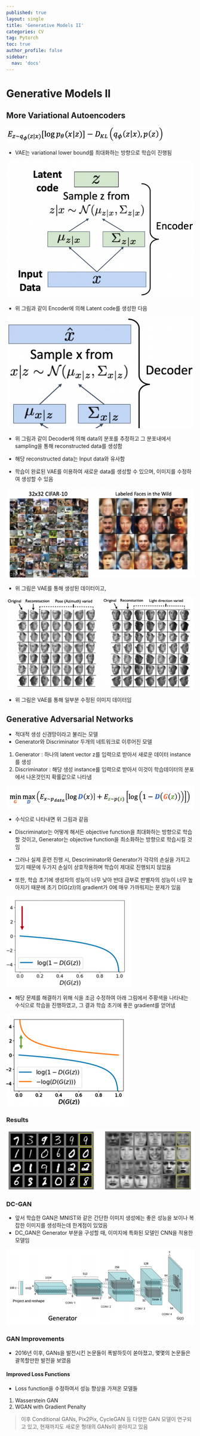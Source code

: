 ```yaml
---
published: true
layout: single
title: 'Generative Models II'
categories: CV
tag: Pytorch
toc: true
author_profile: false
sidebar:
  nav: 'docs'
---
```



# Generative Models II

## More Variational Autoencoders

![1](/assets/image_ch20/1.png)

- VAE는 variational lower bound를 최대화하는 방향으로 학습이 진행됨

![2](/assets/image_ch20/2.png)

- 위 그림과 같이 Encoder에 의해 Latent code를 생성한 다음

![3](/assets/image_ch20/3.png)

- 위 그림과 같이 Decoder에 의해 data의 분포를 추정하고 그 분포내에서 sampling을 통해 reconstructed data를 생성함
- 해당 reconstructed data는 Input data와 유사함

- 학습이 완료된 VAE를 이용하여 새로운 data를 생성할 수 있으며, 이미지를 수정하여 생성할 수 있음

![4](/assets/image_ch20/4.png)

- 위 그림은 VAE를 통해 생성된 데이터이고,

![5](/assets/image_ch20/5.png)

- 위 그림은 VAE를 통해 일부분 수정된 이미지 데이터임

## Generative Adversarial Networks

- 적대적 생성 신경망이라고 불리는 모델
- Generator와 Discriminator 두개의 네트워크로 이루어진 모델

1. Generator : 하나의 latent vector z를 입력으로 받아서 새로운 데이터 instance를 생성
2. Discriminator : 해당 생성 instance를 입력으로 받아서 이것이 학습데이터의 분포에서 나온것인지 확률값으로 나타냄

![6](/assets/image_ch20/6.png)

- 수식으로 나타내면 위 그림과 같음
- Discriminator는 어떻게 해서든 objective function을 최대화하는 방향으로 학습할 것이고, Generator는 objective function을 최소화하는 방향으로 학습시킬 것임

- 그러나 실제 훈련 진행 시, Descriminator와 Generator가 각각의 손실을 가지고 있기 때문에 두가지 손실이 상호작용하며 학습이 제대로 진행되지 않았음

- 또한, 학습 초기에 생성자의 성능이 너무 낮아 반대 급부로 판별자의 성능이 너무 높아지기 때문에 초기 D(G(z))의 gradient가 0에 매우 가까워지는 문제가 있음

![7](/assets/image_ch20/7.png)

- 해당 문제를 해결하기 위해 식을 조금 수정하여 아래 그림에서 주황색을 나타내는 수식으로 학습을 진행하였고, 그 결과 학습 초기에 좋은 gradient를 얻어냄

![8](/assets/image_ch20/8.png)

### Results

![9](/assets/image_ch20/9.png)

### DC-GAN

- 앞서 학습한 GAN은 MNIST와 같은 간단한 이미지 생성에는 좋은 성능을 보이나 복잡한 이미지를 생성하는데 한계점이 있었음
- DC_GAN은 Generator 부분을 구성할 때, 이미지에 특화된 모델인 CNN을 적용한 모델임

![10](/assets/image_ch20/10.png)

### GAN Improvements

- 2016년 이후, GANs을 발전시킨 논문들이 폭발하듯이 쏟아졌고, 몇몇의 논문들은 괄목할만한 발전을 보였음

#### Improved Loss Functions

- Loss function을 수정하여서 성능 향상을 가져온 모델들

1. Wasserstein GAN
2. WGAN with Gradient Penalty

> 이후 Conditional GANs, Pix2Pix, CycleGAN 등 다양한 GAN 모델이 연구되고 있고, 현재까지도 새로운 형태의 GANs이 쏟아지고 있음
